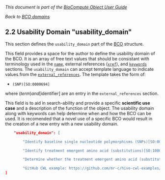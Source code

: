 _This document is part of the [BioCompute Object User Guide](user_guide.md)_

_Back to [BCO domains](bco-domains.md)_

## 2.2 Usability Domain "usability_domain"

This section defines the `usability_domain` part of the [BCO](bco-domains.md) structure.

This field provides a space for the author to define the usability domain of the BCO. It is an array of free text values that should be consistant with terminology used in the [`name`](provenance_domain.md#2.1.1-name-name), external references ([`xref`](/description-domain.md#242-external-references-xref)), and [`keywords`](/description-domain.md#241-keywords-keywords) sections. The `usability_domain` can accept template language to indicate values from the [`external_references`](https://github.com/biocompute-objects/BCO_Specification/blob/master/external-references.md). The template takes the form of:
* `(SNP)[SO:0000694]` 

where ($term) and [$identifier] are an entry in the `external_references` section.

This field is to aid in search-ability and provide a specific **scientific use case** and a description of the function of the object. The usability domain along with keywords can help determine when and how the BCO can be used. It is recomended that a novel use of a specific BCO would result in the creation of a new entry with a new usability domain.

```json
    "usability_domain": [

        "Identify baseline single nucleotide polymorphisms (SNPs)[SO:0000694], (insertions)[SO:0000667], and (deletions)[SO:0000045] that correlate with reduced (ledipasvir)[pubchem.compound:67505836] antiviral drug efficacy in (Hepatitis C virus subtype 1)[taxonomy:31646]", 

        "Identify treatment emergent amino acid (substitutions)[SO:1000002] that correlate with antiviral drug treatment failure", 

        "Determine whether the treatment emergent amino acid (substitutions)[SO:1000002] identified correlate with treatment failure involving other drugs against the same virus", 

        "GitHub CWL example: https://github.com/mr-c/hive-cwl-examples/blob/master/workflow/hive-viral-mutation-detection.cwl#L20"]
]
```
